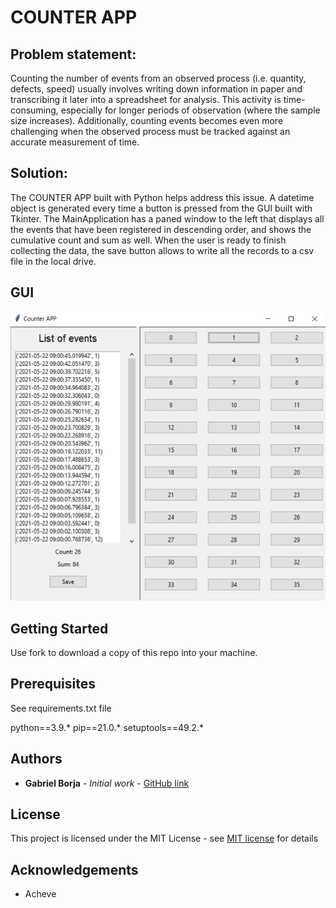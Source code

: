 # COUNTER APP

## **Problem statement**:
Counting the number of events from an observed process (i.e. quantity, defects, speed) usually involves writing down information in paper and transcribing it later into a spreadsheet for analysis. This activity is time-consuming, especially for longer periods of observation (where the sample size increases). Additionally, counting events becomes even more challenging when the observed process must be tracked against an accurate measurement of time.

## **Solution**:
The COUNTER APP built with Python helps address this issue. A datetime object is generated every time a button is pressed from the GUI built with Tkinter. The MainApplication has a paned window to the left that displays all the events that have been registered in descending order, and shows the cumulative count and sum as well. When the user is ready to finish collecting the data, the save button allows to write all the records to a csv file in the local drive.

## **GUI**
<img src="images/counter_app_img.png">

## **Getting Started**

Use fork to download a copy of this repo into your machine.

## **Prerequisites**

See requirements.txt file

python==3.9.*
pip==21.0.*
setuptools==49.2.*

## **Authors**

* **Gabriel Borja** - *Initial work* - [GitHub link](https://github.com/gabrielborja)

## **License**

This project is licensed under the MIT License - see [MIT license](https://opensource.org/licenses/MIT) for details

## Acknowledgements

* Acheve